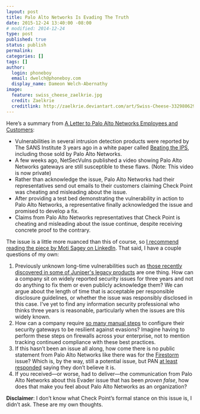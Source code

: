 ```yaml
---
layout: post
title: Palo Alto Networks Is Evading The Truth
date: 2015-12-24 13:40:00 -08:00
# modified: 2014-12-24
type: post
published: true
status: publish
permalink: 
categories: []
tags: []
author:
  login: phoneboy
  email: dwelch@phoneboy.com
  display_name: Dameon Welch-Abernathy
image:
  feature: swiss_cheese_zaelkrie.jpg
  credit: Zaelkrie
  creditlink: http://zaelkrie.deviantart.com/art/Swiss-Cheese-332980629
---
```

Here’s a summary from [A Letter to Palo Alto Networks Employees and Customers](https://www.linkedin.com/pulse/letter-palo-alto-networks-employees-customers-moti-sagey-%D7%9E%D7%95%D7%98%D7%99-%D7%A9%D7%92%D7%99%D7%90?published=t):

* Vulnerabilities in several intrusion detection products were reported by The SANS Institute 3 years ago in a white paper called [Beating the IPS](https://www.sans.org/reading-room/whitepapers/intrusion/beating-ips-34137), including those sold by Palo Alto Networks.
* A few weeks ago, NetSecVulns published a video showing Palo Alto Networks gateways are still susceptible to these flaws. (Note: This video is now private)
* Rather than acknowledge the issue, Palo Alto Networks had their representatives send out emails to their customers claiming Check Point was cheating and misleading about the issue.
* After providing a test bed demonstrating the vulnerability in action to Palo Alto Networks, a representative finally acknowledged the issue and promised to develop a fix.
* Claims from Palo Alto Networks representatives that Check Point is cheating and misleading about the issue continue, despite receiving concrete proof to the contrary.

The issue is a little more nuanced than this of course, so [I recommend reading the piece by Moti Sagey on LinkedIn](https://www.linkedin.com/pulse/letter-palo-alto-networks-employees-customers-moti-sagey-%D7%9E%D7%95%D7%98%D7%99-%D7%A9%D7%92%D7%99%D7%90?published=t). That said, I have a couple questions of my own:

1. Previously unknown long-time vulnerabilities such as [those recently discovered in some of Juniper's legacy products](https://www.techdirt.com/articles/20151219/07481133129/us-govt-agencies-freak-out-over-juniper-backdoor-perhaps-theyll-now-realize-why-backdoors-are-mistake.shtml) are one thing. How can a company sit on widely reported security issues for three years and not do anything to fix them or even publicly acknowledge them? We can argue about the length of time that is acceptable per responsible disclosure guidelines, or whether the issue was responsibly disclosed in this case. I've yet to find any information security professional who thinks three years is reasonable, particularly when the issues are this widely known.
2. How can a company require [so many manual steps](https://www.paloaltonetworks.com/documentation/61/pan-os/pan-os/threat-prevention/best-practices-for-securing-your-network-from-layer-4-and-layer-7-evasions.html) to configure their security gateways to be resilient against evasions? Imagine having to perform these steps on firewalls across your enterprise, not to mention tracking continued compliance with these best practices. 
3. If this hasn’t been an issue all along, how come there is no public statement from Palo Alto Networks like there was for the [Firestorm](http://www.bugsec.com/news/firestorm/) issue? Which is, by the way, still a potential issue, but PAN [at least responded](http://researchcenter.paloaltonetworks.com/2015/12/some-clarifications-and-commentary-on-network-security-and-covert-channels/) saying they don’t believe it is.  
4. If you received—or worse, had to deliver—the communication from Palo Alto Networks about this Evader issue that has been *proven false*, how does that make you feel about Palo Alto Networks as an organization?

**Disclaimer**: I don’t know what Check Point’s formal stance on this issue is, I didn’t ask. These are my own thoughts. 

